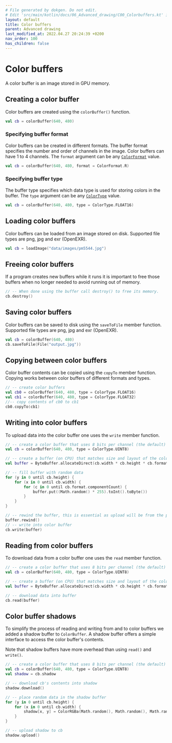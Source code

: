 ```yaml
---
# File generated by dokgen. Do not edit. 
# Edit 'src/main/kotlin/docs/06_Advanced_drawing/C00_Colorbuffers.kt' instead.
layout: default
title: Color buffers
parent: Advanced drawing
last_modified_at: 2022.04.27 20:24:39 +0200
nav_order: 100
has_children: false
---
```

 
# Color buffers

A color buffer is an image stored in GPU memory.

## Creating a color buffer

Color buffers are created using the `colorBuffer()` function.  
 
```kotlin
val cb = colorBuffer(640, 480)
``` 
 
### Specifying buffer format

Color buffers can be created in different formats. The buffer format 
specifies the number and order of channels in the image. Color buffers 
can have 1 to 4 channels. The `format` argument can be any 
[`ColorFormat`](https://github.com/openrndr/openrndr/blob/v0.4.0-rc.7/openrndr-draw/src/commonMain/kotlin/org/openrndr/draw/DrawStyle.kt#L108) value.   
 
```kotlin
val cb = colorBuffer(640, 480, format = ColorFormat.R)
``` 
 
### Specifying buffer type

The buffer type specifies which data type is used for storing colors 
in the buffer. The `type` argument can be any 
[`ColorType`](https://github.com/openrndr/openrndr/blob/v0.4.0-rc.7/openrndr-draw/src/commonMain/kotlin/org/openrndr/draw/DrawStyle.kt#L153) value. 
 
```kotlin
val cb = colorBuffer(640, 480, type = ColorType.FLOAT16)
``` 
 
## Loading color buffers

Color buffers can be loaded from an image stored on disk. 
Supported file types are png, jpg and exr (OpenEXR). 
 
```kotlin
val cb = loadImage("data/images/pm5544.jpg")
``` 
 
## Freeing color buffers

If a program creates new buffers while it runs
it is important to free those buffers when no longer needed 
to avoid running out of memory. 
 
```kotlin
// -- When done using the buffer call destroy() to free its memory.
cb.destroy()
``` 
 
## Saving color buffers

Color buffers can be saved to disk using the `saveToFile` member function. 
Supported file types are png, jpg and exr (OpenEXR).  
 
```kotlin
val cb = colorBuffer(640, 480)
cb.saveToFile(File("output.jpg"))
``` 
 
## Copying between color buffers

Color buffer contents can be copied using the `copyTo` member function. 
Copying works between color buffers of different formats and types. 
 
```kotlin
// -- create color buffers
val cb0 = colorBuffer(640, 480, type = ColorType.FLOAT16)
val cb1 = colorBuffer(640, 480, type = ColorType.FLOAT32)
//-- copy contents of cb0 to cb1
cb0.copyTo(cb1)
``` 
 
## Writing into color buffers 

To upload data into the color buffer one uses the `write` member function. 
 
```kotlin
// -- create a color buffer that uses 8 bits per channel (the default)
val cb = colorBuffer(640, 480, type = ColorType.UINT8)

// -- create a buffer (on CPU) that matches size and layout of the color buffer
val buffer = ByteBuffer.allocateDirect(cb.width * cb.height * cb.format.componentCount * cb.type.componentSize)

// -- fill buffer with random data
for (y in 0 until cb.height) {
    for (x in 0 until cb.width) {
        for (c in 0 until cb.format.componentCount) {
            buffer.put((Math.random() * 255).toInt().toByte())
        }
    }
}

// -- rewind the buffer, this is essential as upload will be from the position we left the buffer at
buffer.rewind()
// -- write into color buffer
cb.write(buffer)
``` 
 
## Reading from color buffers 

To download data from a color buffer one uses the `read` member function. 
 
```kotlin
// -- create a color buffer that uses 8 bits per channel (the default)
val cb = colorBuffer(640, 480, type = ColorType.UINT8)

// -- create a buffer (on CPU) that matches size and layout of the color buffer
val buffer = ByteBuffer.allocateDirect(cb.width * cb.height * cb.format.componentCount * cb.type.componentSize)

// -- download data into buffer
cb.read(buffer)
``` 
 
## Color buffer shadows

To simplify the process of reading and writing from and to color buffers 
we added a shadow buffer to
`ColorBuffer`. A shadow buffer offers a simple interface to access the 
color buffer's contents.

Note that shadow buffers have more overhead than using `read()` and `write()`. 
 
```kotlin
// -- create a color buffer that uses 8 bits per channel (the default)
val cb = colorBuffer(640, 480, type = ColorType.UINT8)
val shadow = cb.shadow

// -- download cb's contents into shadow
shadow.download()

// -- place random data in the shadow buffer
for (y in 0 until cb.height) {
    for (x in 0 until cb.width) {
        shadow[x, y] = ColorRGBa(Math.random(), Math.random(), Math.random())
    }
}

// -- upload shadow to cb
shadow.upload()
``` 
